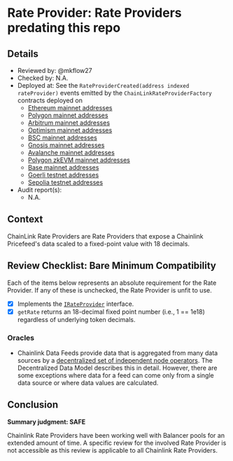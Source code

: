 # Rate Provider: Rate Providers predating this repo

## Details
- Reviewed by: @mkflow27
- Checked by: N.A.
- Deployed at:
    See the `RateProviderCreated(address indexed rateProvider)` events emitted by the `ChainLinkRateProviderFactory` contracts deployed on
    - [Ethereum mainnet addresses](https://etherscan.io/address/0x1311Fbc9F60359639174c1e7cC2032DbDb5Cc4d1)
    - [Polygon mainnet addresses](https://polygonscan.com/address/0xa3b370092aeb56770B23315252aB5E16DAcBF62B#code)
    - [Arbitrum mainnet addresses](https://arbiscan.io/address/0x5DbAd78818D4c8958EfF2d5b95b28385A22113Cd#code)
    - [Optimism mainnet addresses](https://optimistic.etherscan.io/address/0x83E443EF4f9963C77bd860f94500075556668cb8)
    - [BSC mainnet addresses](https://bscscan.com/address/0x6817149cb753BF529565B4D023d7507eD2ff4Bc0#code)
    - [Gnosis mainnet addresses](https://gnosisscan.io/address/0xDB8d758BCb971e482B2C45f7F8a7740283A1bd3A#code)
    - [Avalanche mainnet addresses](https://snowtrace.dev/address/0x76578ecf9a141296Ec657847fb45B0585bCDa3a6/contract/43114/code)
    - [Polygon zkEVM mainnet addresses](https://zkevm.polygonscan.com/address/0x4132f7AcC9dB7A6cF7BE2Dd3A9DC8b30C7E6E6c8#code)
    - [Base mainnet addresses](https://basescan.org/address/0x0a973b6db16c2ded41dc91691cc347beb0e2442b#code)
    - [Goerli testnet addresses](https://goerli.etherscan.io/address/0xDB8d758BCb971e482B2C45f7F8a7740283A1bd3A#code)
    - [Sepolia testnet addresses](https://sepolia.etherscan.io/address/0xA8920455934Da4D853faac1f94Fe7bEf72943eF1#code)
- Audit report(s):
    - N.A.

## Context
ChainLink Rate Providers are Rate Providers that expose a Chainlink Pricefeed's data scaled to a fixed-point value with 18 decimals. 

## Review Checklist: Bare Minimum Compatibility
Each of the items below represents an absolute requirement for the Rate Provider. If any of these is unchecked, the Rate Provider is unfit to use.

- [x] Implements the [`IRateProvider`](https://github.com/balancer/balancer-v2-monorepo/blob/bc3b3fee6e13e01d2efe610ed8118fdb74dfc1f2/pkg/interfaces/contracts/pool-utils/IRateProvider.sol) interface.
- [x] `getRate` returns an 18-decimal fixed point number (i.e., 1 == 1e18) regardless of underlying token decimals.

### Oracles
- Chainlink Data Feeds provide data that is aggregated from many data sources by a [decentralized set of independent node operators](https://docs.chain.link/architecture-overview/architecture-decentralized-model?parent=dataFeeds). The Decentralized Data Model describes this in detail. However, there are some exceptions where data for a feed can come only from a single data source or where data values are calculated.

## Conclusion
**Summary judgment: SAFE**

Chainlink Rate Providers have been working well with Balancer pools for an extended amount of time. A specific review for the involved Rate Provider is not accessible as this review is applicable to all Chainlink Rate Providers.
